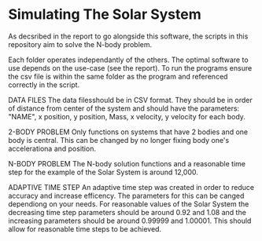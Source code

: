 # Simulating The Solar System

As decsribed in the report to go alongside this software, the scripts in this repository aim to solve the N-body problem.

Each folder operates independantly of the others.
The optimal software to use depends on the use-case (see the report).
To run the programs ensure the csv file is within the same folder as the program and referenced correctly in the script.


DATA FILES
The data filesshould be in CSV format. They should be in order of distance from center of the system and should have the parameters:        "NAME", x position, y position, Mass, x velocity, y velocity
for each body.

2-BODY PROBLEM
Only functions on systems that have 2 bodies and one body is central. This can be changed by no longer fixing body one's accelerationa and position.

N-BODY PROBLEM
The N-body solution functions and a reasonable time step for the example of the Solar System is around 12,000.

ADAPTIVE TIME STEP
An adaptive time step was created in order to reduce accuracy and increase efficency. The parameters for this can be canged dependiong on your needs. For reasonable values of the Solar System the decreasing time step parameters should be around 0.92 and 1.08 and the increasing parameters should be around 0.99999 and 1.00001. This should allow for reasonable time steps to be achieved.

